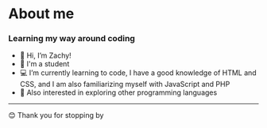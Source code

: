 # About me
### Learning my way around coding

- 👋 Hi, I’m Zachy!
- 📖 I'm a student
- 💻 I’m currently learning to code, I have a good knowledge of HTML and CSS, and I am also familiarizing myself with JavaScript and PHP
- 🧐 Also interested in exploring other programming languages

---
😊 Thank you for stopping by
